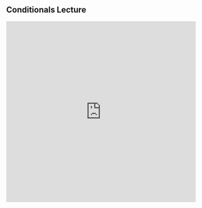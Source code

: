 ## Conditionals Lecture

<iframe src="https://player.vimeo.com/video/207694216" width="100%" height="480" frameborder="0" webkitallowfullscreen mozallowfullscreen allowfullscreen></iframe>
